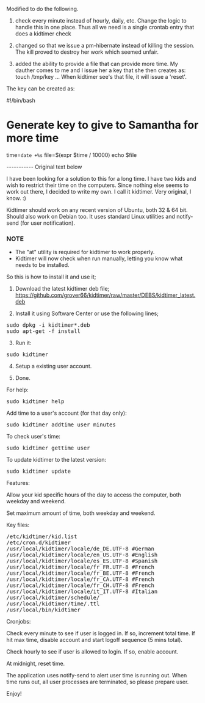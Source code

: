 Modified to do the following.

1) check every minute instead of hourly, daily, etc.  Change the logic to
   handle this in one place.  Thus all we need is a single crontab entry that
   does a kidtimer check

2) changed so that we issue a pm-hibernate instead of killing the session. The kill proved to destroy her work which seemed unfair.

3) added the ability to provide a file that can provide more time.  My dauther comes to me and I issue her a key that she then creates as:  touch /tmp/key ... When kidtimer see's that file, it will issue a 'reset'.

The key can be created as: 

#!/bin/bash
# Generate key to give to Samantha for more time

time=`date +%s`
file=$(expr $time / 10000)
echo $file

----------- Original text below

I have been looking for a solution to this for a long time. I have two kids and wish to restrict their time on the computers. Since nothing else seems to work out there, I decided to write my own. I call it kidtimer. Very original, I know. :)

Kidtimer should work on any recent version of Ubuntu, both 32 & 64 bit. Should also work on Debian too. It uses standard Linux utilities and notify-send (for user notification).

### NOTE ###
* The "at" utility is required for kidtimer to work properly.
* Kidtimer will now check when run manually, letting you know what needs to be installed.

So this is how to install it and use it;

1. Download the latest kidtimer deb file;
https://github.com/grover66/kidtimer/raw/master/DEBS/kidtimer_latest.deb

2. Install it using Software Center or use the following lines;
<pre>
sudo dpkg -i kidtimer*.deb
sudo apt-get -f install
</pre>

3. Run it:
<pre>
sudo kidtimer
</pre>

4. Setup a existing user account.

5. Done.

For help:
<pre>
sudo kidtimer help
</pre>

Add time to a user's account (for that day only):
<pre>
sudo kidtimer addtime user minutes
</pre>

To check user's time:
<pre>
sudo kidtimer gettime user
</pre>

To update kidtimer to the latest version:
<pre>
sudo kidtimer update
</pre>


Features:

Allow your kid specific hours of the day to access the computer, both weekday and weekend.

Set maximum amount of time, both weekday and weekend.

Key files:
<pre>
/etc/kidtimer/kid.list
/etc/cron.d/kidtimer
/usr/local/kidtimer/locale/de_DE.UTF-8 #German
/usr/local/kidtimer/locale/en_US.UTF-8 #English
/usr/local/kidtimer/locale/es_ES.UTF-8 #Spanish
/usr/local/kidtimer/locale/fr_FR.UTF-8 #French
/usr/local/kidtimer/locale/fr_BE.UTF-8 #French
/usr/local/kidtimer/locale/fr_CA.UTF-8 #French
/usr/local/kidtimer/locale/fr_CH.UTF-8 #French
/usr/local/kidtimer/locale/it_IT.UTF-8 #Italian
/usr/local/kidtimer/schedule/<user>
/usr/local/kidtimer/time/<user>.ttl
/usr/local/bin/kidtimer
</pre>

Cronjobs:

Check every minute to see if user is logged in. If so, increment total time. If hit max time, disable account and start logoff sequence (5 mins total).

Check hourly to see if user is allowed to login. If so, enable account.

At midnight, reset time.

The application uses notify-send to alert user time is running out. When time runs out, all user processes are terminated, so please prepare user.

Enjoy!
